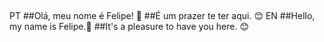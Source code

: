 ##

PT
 ##Olá, meu nome é Felipe! 👋
 ##É um prazer te ter aqui. 😊
EN
 ##Hello, my name is Felipe.👋
 ##It's a pleasure to have you here. 😊

<!--
**LimaFelip/LimaFelip** is a ✨ _special_ ✨ repository because its `README.md` (this file) appears on your GitHub profile.

Here are some ideas to get you started:

- 🔭 I’m currently working on ...
- 🌱 I’m currently learning ...
- 👯 I’m looking to collaborate on ...
- 🤔 I’m looking for help with ...
- 💬 Ask me about ...
- 📫 How to reach me: ...
- 😄 Pronouns: ...
- ⚡ Fun fact: ...
-->

